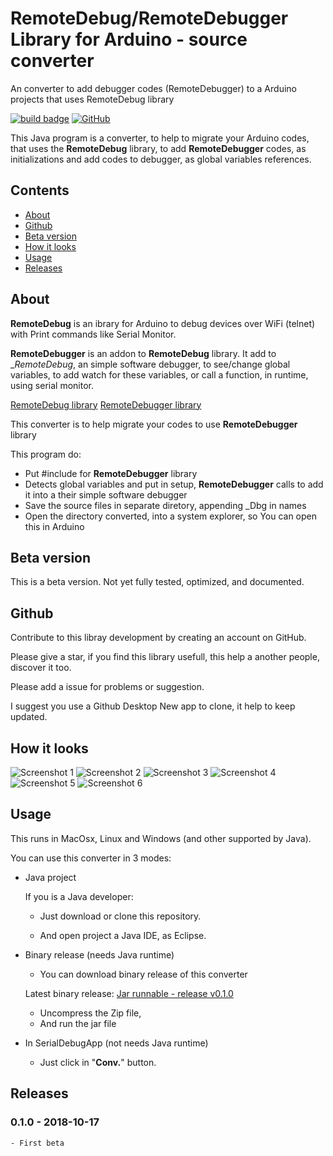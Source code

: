 # RemoteDebug/RemoteDebugger Library for Arduino - source converter
An converter to add debugger codes (RemoteDebugger)  to a Arduino projects that uses RemoteDebug library

<a href="#releases">![build badge](https://img.shields.io/badge/version-v0.1.0-blue.svg)</a> 
<a href="https://github.com/JoaoLopesF/RemoteDebugConverter/blob/master/LICENSE.txt">
![GitHub](https://img.shields.io/github/license/mashape/apistatus.svg)</a>

This Java program is a converter, to help to migrate your Arduino codes, that uses the __RemoteDebug__ library,
to add __RemoteDebugger__ codes, as initializations and add codes to debugger, as global variables references.

## Contents

- [About](#about)
- [Github](#github)
- [Beta version](#beta-version)
- [How it looks](#how-it-looks-1)
- [Usage](#usage)
- [Releases](#releases)

## About

__RemoteDebug__ is an ibrary for Arduino to debug devices over WiFi (telnet) with Print commands like Serial Monitor.

__RemoteDebugger__ is an addon to __RemoteDebug__ library.
It add to __RemoteDebug_, an simple software debugger,
to see/change global variables, to add watch for these variables,
or call a function, in runtime, using serial monitor.

[RemoteDebug library](https://github.com/JoaoLopesF/RemoteDebug)
[RemoteDebugger library](https://github.com/JoaoLopesF/RemoteDebugger)

This converter is to help migrate your codes to use __RemoteDebugger__ library

This program do:

- Put #include for __RemoteDebugger__ library
- Detects global variables and put in setup,
 __RemoteDebugger__ calls to add it into a their simple software debugger
- Save the source files in separate diretory, appending _Dbg in names
- Open the directory converted, into a system explorer,
  so You can open this in Arduino

## Beta version

This is a beta version. 
Not yet fully tested, optimized, and documented.

## Github

Contribute to this libray development by creating an account on GitHub.

Please give a star, if you find this library usefull, 
this help a another people, discover it too.

Please add a issue for problems or suggestion.

I suggest you use a Github Desktop New app to clone, 
it help to keep updated.


## How it looks

![Screenshot 1](https://github.com/JoaoLopesF/RemoteDebuggerConverter/blob/master/Screenshots/screenshot1.png)
![Screenshot 2](https://github.com/JoaoLopesF/RemoteDebuggerConverter/blob/master/Screenshots/screenshot2.png)
![Screenshot 3](https://github.com/JoaoLopesF/RemoteDebuggerConverter/blob/master/Screenshots/screenshot3.png)
![Screenshot 4](https://github.com/JoaoLopesF/RemoteDebuggerConverter/blob/master/Screenshots/screenshot4.png)
![Screenshot 5](https://github.com/JoaoLopesF/RemoteDebuggerConverter/blob/master/Screenshots/screenshot5.png)
![Screenshot 6](https://github.com/JoaoLopesF/RemoteDebuggerConverter/blob/master/Screenshots/screenshot6.png)

## Usage

This runs in MacOsx, Linux and Windows (and other supported by Java).

You can use this converter in 3 modes:

- Java project

  If you is a Java developer:

  - Just download or clone this repository.

  - And open project a Java IDE, as Eclipse.

- Binary release (needs Java runtime)

  - You can download binary release of this converter

  Latest binary release: [Jar runnable - release v0.1.0](https://github.com/JoaoLopesF/RemoteDebuggerConverter/releases/download/v0.1.0/RemoteDebuggerConverter.jar.zip)

  - Uncompress the Zip file,
  - And run the jar file

- In SerialDebugApp (not needs Java runtime)

  - Just click in "__Conv.__" button.

## Releases

### 0.1.0 - 2018-10-17

    - First beta
